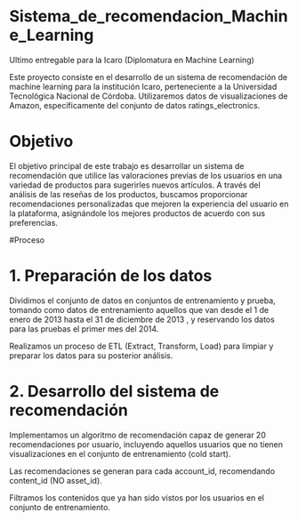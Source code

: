 # Sistema_de_recomendacion_Machine_Learning
Ultimo entregable para la Icaro (Diplomatura en Machine Learning)


Este proyecto consiste en el desarrollo de un sistema de recomendación de machine learning para la institución Icaro, perteneciente a la Universidad Tecnológica Nacional de Córdoba. Utilizaremos datos de visualizaciones de Amazon, específicamente del conjunto de datos ratings_electronics. 

# Objetivo 

El objetivo principal de este trabajo es desarrollar un sistema de recomendación que utilice las valoraciones previas de los usuarios en una variedad de productos para sugerirles nuevos artículos. A través del análisis de las reseñas de los productos, buscamos proporcionar recomendaciones personalizadas que mejoren la experiencia del usuario en la plataforma, asignándole los mejores productos de acuerdo con sus preferencias. 

#Proceso 

# 1. Preparación de los datos 

Dividimos el conjunto de datos en conjuntos de entrenamiento y prueba, tomando como datos de entrenamiento aquellos que van desde el 1 de enero de 2013 hasta el 31 de diciembre de 2013 , y reservando los datos para las pruebas el primer mes del 2014.


Realizamos un proceso de ETL (Extract, Transform, Load) para limpiar y preparar los datos para su posterior análisis. 

# 2. Desarrollo del sistema de recomendación 

Implementamos un algoritmo de recomendación capaz de generar 20 recomendaciones por usuario, incluyendo aquellos usuarios que no tienen visualizaciones en el conjunto de entrenamiento (cold start). 

Las recomendaciones se generan para cada account_id, recomendando content_id (NO asset_id). 

Filtramos los contenidos que ya han sido vistos por los usuarios en el conjunto de entrenamiento. 
